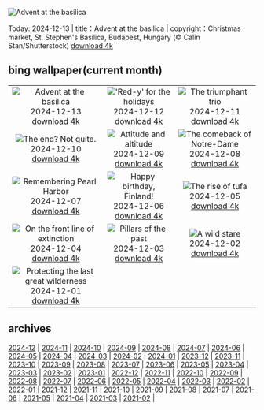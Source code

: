 ![Advent at the basilica](https://cn.bing.com/th?id=OHR.ChristmasBudapest_EN-US0865695821_UHD.jpg&w=1000)

Today: 2024-12-13 | title：Advent at the basilica | copyright：Christmas market, St. Stephen's Basilica, Budapest, Hungary (© Calin Stan/Shutterstock) [download 4k](https://cn.bing.com/th?id=OHR.ChristmasBudapest_EN-US0865695821_UHD.jpg)

## bing wallpaper(current month)

|  |  |  |
| :----: | :----: | :----: |
| ![Advent at the basilica](https://cn.bing.com/th?id=OHR.ChristmasBudapest_EN-US0865695821_UHD.jpg&pid=hp&w=384&h=216&rs=1&c=4) <br/>2024-12-13 [download 4k](https://cn.bing.com/th?id=OHR.ChristmasBudapest_EN-US0865695821_UHD.jpg)| !['Red-y' for the holidays](https://cn.bing.com/th?id=OHR.WildPoinsettia_EN-US8728271702_UHD.jpg&pid=hp&w=384&h=216&rs=1&c=4) <br/>2024-12-12 [download 4k](https://cn.bing.com/th?id=OHR.WildPoinsettia_EN-US8728271702_UHD.jpg)| ![The triumphant trio](https://cn.bing.com/th?id=OHR.DolomitesSky_EN-US8624061239_UHD.jpg&pid=hp&w=384&h=216&rs=1&c=4) <br/>2024-12-11 [download 4k](https://cn.bing.com/th?id=OHR.DolomitesSky_EN-US8624061239_UHD.jpg)|
| ![The end? Not quite.](https://cn.bing.com/th?id=OHR.CornwallSnow_EN-US8476437458_UHD.jpg&pid=hp&w=384&h=216&rs=1&c=4) <br/>2024-12-10 [download 4k](https://cn.bing.com/th?id=OHR.CornwallSnow_EN-US8476437458_UHD.jpg)| ![Attitude and altitude](https://cn.bing.com/th?id=OHR.GuanacosChile_EN-US8209106662_UHD.jpg&pid=hp&w=384&h=216&rs=1&c=4) <br/>2024-12-09 [download 4k](https://cn.bing.com/th?id=OHR.GuanacosChile_EN-US8209106662_UHD.jpg)| ![The comeback of Notre-Dame](https://cn.bing.com/th?id=OHR.ReopeningNotreDame_EN-US8084146311_UHD.jpg&pid=hp&w=384&h=216&rs=1&c=4) <br/>2024-12-08 [download 4k](https://cn.bing.com/th?id=OHR.ReopeningNotreDame_EN-US8084146311_UHD.jpg)|
| ![Remembering Pearl Harbor](https://cn.bing.com/th?id=OHR.NewHavenBridge_EN-US7922266620_UHD.jpg&pid=hp&w=384&h=216&rs=1&c=4) <br/>2024-12-07 [download 4k](https://cn.bing.com/th?id=OHR.NewHavenBridge_EN-US7922266620_UHD.jpg)| ![Happy birthday, Finland!](https://cn.bing.com/th?id=OHR.HelsinkiDusk_EN-US7738977648_UHD.jpg&pid=hp&w=384&h=216&rs=1&c=4) <br/>2024-12-06 [download 4k](https://cn.bing.com/th?id=OHR.HelsinkiDusk_EN-US7738977648_UHD.jpg)| ![The rise of tufa](https://cn.bing.com/th?id=OHR.MonoTufa_EN-US7607210506_UHD.jpg&pid=hp&w=384&h=216&rs=1&c=4) <br/>2024-12-05 [download 4k](https://cn.bing.com/th?id=OHR.MonoTufa_EN-US7607210506_UHD.jpg)|
| ![On the front line of extinction](https://cn.bing.com/th?id=OHR.RhinosKenya_EN-US7514650014_UHD.jpg&pid=hp&w=384&h=216&rs=1&c=4) <br/>2024-12-04 [download 4k](https://cn.bing.com/th?id=OHR.RhinosKenya_EN-US7514650014_UHD.jpg)| ![Pillars of the past](https://cn.bing.com/th?id=OHR.JaipurFort_EN-US7275752190_UHD.jpg&pid=hp&w=384&h=216&rs=1&c=4) <br/>2024-12-03 [download 4k](https://cn.bing.com/th?id=OHR.JaipurFort_EN-US7275752190_UHD.jpg)| ![A wild stare](https://cn.bing.com/th?id=OHR.SnowMoose_EN-US6949674639_UHD.jpg&pid=hp&w=384&h=216&rs=1&c=4) <br/>2024-12-02 [download 4k](https://cn.bing.com/th?id=OHR.SnowMoose_EN-US6949674639_UHD.jpg)|
| ![Protecting the last great wilderness](https://cn.bing.com/th?id=OHR.IcebergsAntarctica_EN-US6829804691_UHD.jpg&pid=hp&w=384&h=216&rs=1&c=4) <br/>2024-12-01 [download 4k](https://cn.bing.com/th?id=OHR.IcebergsAntarctica_EN-US6829804691_UHD.jpg)|

## archives

[2024-12](./archives/en-US/2024-12.md) | [2024-11](./archives/en-US/2024-11.md) | [2024-10](./archives/en-US/2024-10.md) | [2024-09](./archives/en-US/2024-09.md) | [2024-08](./archives/en-US/2024-08.md) | [2024-07](./archives/en-US/2024-07.md) | [2024-06](./archives/en-US/2024-06.md) | [2024-05](./archives/en-US/2024-05.md) |
[2024-04](./archives/en-US/2024-04.md) | [2024-03](./archives/en-US/2024-03.md) | [2024-02](./archives/en-US/2024-02.md) | [2024-01](./archives/en-US/2024-01.md) | [2023-12](./archives/en-US/2023-12.md) | [2023-11](./archives/en-US/2023-11.md) | [2023-10](./archives/en-US/2023-10.md) | [2023-09](./archives/en-US/2023-09.md) |
[2023-08](./archives/en-US/2023-08.md) | [2023-07](./archives/en-US/2023-07.md) | [2023-06](./archives/en-US/2023-06.md) | [2023-05](./archives/en-US/2023-05.md) | [2023-04](./archives/en-US/2023-04.md) | [2023-03](./archives/en-US/2023-03.md) | [2023-02](./archives/en-US/2023-02.md) | [2023-01](./archives/en-US/2023-01.md) |
[2022-12](./archives/en-US/2022-12.md) | [2022-11](./archives/en-US/2022-11.md) | [2022-10](./archives/en-US/2022-10.md) | [2022-09](./archives/en-US/2022-09.md) | [2022-08](./archives/en-US/2022-08.md) | [2022-07](./archives/en-US/2022-07.md) | [2022-06](./archives/en-US/2022-06.md) | [2022-05](./archives/en-US/2022-05.md) |
[2022-04](./archives/en-US/2022-04.md) | [2022-03](./archives/en-US/2022-03.md) | [2022-02](./archives/en-US/2022-02.md) | [2022-01](./archives/en-US/2022-01.md) | [2021-12](./archives/en-US/2021-12.md) | [2021-11](./archives/en-US/2021-11.md) | [2021-10](./archives/en-US/2021-10.md) | [2021-09](./archives/en-US/2021-09.md) |
[2021-08](./archives/en-US/2021-08.md) | [2021-07](./archives/en-US/2021-07.md) | [2021-06](./archives/en-US/2021-06.md) | [2021-05](./archives/en-US/2021-05.md) | [2021-04](./archives/en-US/2021-04.md) | [2021-03](./archives/en-US/2021-03.md) | [2021-02](./archives/en-US/2021-02.md) |
